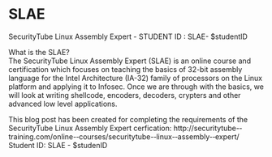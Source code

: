 SLAE
====

SecurityTube Linux Assembly Expert - STUDENT ID : SLAE- $studentID

What is the SLAE?<br>
The SecurityTube Linux Assembly Expert (SLAE) is an online course and certification which focuses on teaching the basics of 32-bit assembly language for the Intel Architecture (IA-32) family of processors on the Linux platform and applying it to Infosec. Once we are through with the basics, we will look at writing shellcode, encoders, decoders, crypters and other advanced low level applications.

This blog post has been created for completing the requirements of the SecurityTube Linux Assembly Expert cerfication: http://securitytube-­‐training.com/online-­‐courses/securitytube-­‐linux-­‐assembly-­‐expert/
<br>Student ID: SLAE - $studenID
